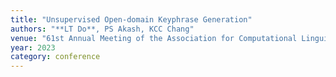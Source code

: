 ```yaml
---
title: "Unsupervised Open-domain Keyphrase Generation"
authors: "**LT Do**, PS Akash, KCC Chang"
venue: "61st Annual Meeting of the Association for Computational Linguistics (ACL 2023)"
year: 2023
category: conference
---
```

